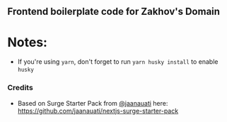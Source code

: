## Frontend boilerplate code for Zakhov's Domain

# Notes:

-   If you're using `yarn`, don't forget to run `yarn husky install` to enable `husky`

### Credits

-   Based on Surge Starter Pack from [@jaanauati](https://github.com/jaanauati) here: https://github.com/jaanauati/nextjs-surge-starter-pack

